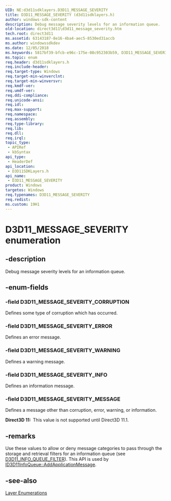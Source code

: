 ```yaml
---
UID: NE:d3d11sdklayers.D3D11_MESSAGE_SEVERITY
title: D3D11_MESSAGE_SEVERITY (d3d11sdklayers.h)
author: windows-sdk-content
description: Debug message severity levels for an information queue.
old-location: direct3d11\d3d11_message_severity.htm
tech.root: direct3d11
ms.assetid: 63143187-8e16-4ba4-aec5-8530ed31accb
ms.author: windowssdkdev
ms.date: 12/05/2018
ms.keywords: 5817bf39-bfcb-e96c-175e-08c952303b59, D3D11_MESSAGE_SEVERITY, D3D11_MESSAGE_SEVERITY enumeration [Direct3D 11], D3D11_MESSAGE_SEVERITY_CORRUPTION, D3D11_MESSAGE_SEVERITY_ERROR, D3D11_MESSAGE_SEVERITY_INFO, D3D11_MESSAGE_SEVERITY_MESSAGE, D3D11_MESSAGE_SEVERITY_WARNING, d3d11sdklayers/D3D11_MESSAGE_SEVERITY, d3d11sdklayers/D3D11_MESSAGE_SEVERITY_CORRUPTION, d3d11sdklayers/D3D11_MESSAGE_SEVERITY_ERROR, d3d11sdklayers/D3D11_MESSAGE_SEVERITY_INFO, d3d11sdklayers/D3D11_MESSAGE_SEVERITY_MESSAGE, d3d11sdklayers/D3D11_MESSAGE_SEVERITY_WARNING, direct3d11.d3d11_message_severity
ms.topic: enum
req.header: d3d11sdklayers.h
req.include-header: 
req.target-type: Windows
req.target-min-winverclnt: 
req.target-min-winversvr: 
req.kmdf-ver: 
req.umdf-ver: 
req.ddi-compliance: 
req.unicode-ansi: 
req.idl: 
req.max-support: 
req.namespace: 
req.assembly: 
req.type-library: 
req.lib: 
req.dll: 
req.irql: 
topic_type:
 - APIRef
 - kbSyntax
api_type:
 - HeaderDef
api_location:
 - D3D11SDKLayers.h
api_name:
 - D3D11_MESSAGE_SEVERITY
product: Windows
targetos: Windows
req.typenames: D3D11_MESSAGE_SEVERITY
req.redist: 
ms.custom: 19H1
---
```


# D3D11_MESSAGE_SEVERITY enumeration


## -description


Debug message severity levels for an information queue.


## -enum-fields




### -field D3D11_MESSAGE_SEVERITY_CORRUPTION

Defines some type of corruption which has occurred.


### -field D3D11_MESSAGE_SEVERITY_ERROR

Defines an error message.


### -field D3D11_MESSAGE_SEVERITY_WARNING

Defines a warning message.


### -field D3D11_MESSAGE_SEVERITY_INFO

Defines an information message.


### -field D3D11_MESSAGE_SEVERITY_MESSAGE

Defines a message other than corruption, error, warning, or information.

<b>Direct3D 11:  </b>This value is not supported until Direct3D 11.1.


## -remarks



Use these values to allow or deny message categories to pass through the storage and retrieval filters for an information queue (see <a href="https://msdn.microsoft.com/6ff12751-86dd-4ae0-b532-661a70dad21f">D3D11_INFO_QUEUE_FILTER</a>). This API is used by <a href="https://msdn.microsoft.com/ca5a5e33-f912-4283-8b23-b212ace6089c">ID3D11InfoQueue::AddApplicationMessage</a>.




## -see-also




<a href="https://msdn.microsoft.com/0fd0456b-2638-4b4c-8a34-a3e104a1a034">Layer Enumerations</a>
 

 

